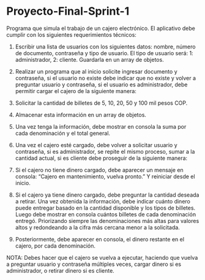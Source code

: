 # Proyecto-Final-Sprint-1

Programa que simula el trabajo de un cajero electrónico. El aplicativo debe cumplir con los siguientes requerimientos técnicos:

1. Escribir una lista de usuarios con los siguientes datos: nombre, número de documento, contraseña y tipo de usuario. El tipo de usuario será:
 1: administrador, 2: cliente. Guardarla en un array de objetos.

2. Realizar un programa que al inicio solicite ingresar documento y contraseña, si el usuario no existe debe indicar que no existe y volver 
a preguntar usuario y contraseña, si el usuario es administrador, debe permitir cargar el cajero de la siguiente manera:

3. Solicitar la cantidad de billetes de 5, 10, 20, 50 y 100 mil pesos COP.

4. Almacenar esta información en un array de objetos.

5. Una vez tenga la información, debe mostrar en consola la suma por cada denominación y el total general.

6. Una vez el cajero esté cargado, debe volver a solicitar usuario y contraseña, si es administrador, se repite el mismo proceso, 
sumar a la cantidad actual, si es cliente debe proseguir de la siguiente manera:

7. Si el cajero no tiene dinero cargado, debe aparecer un mensaje en consola: “Cajero en mantenimiento, vuelva pronto.” Y reiniciar desde el inicio.

8. Si el cajero ya tiene dinero cargado, debe preguntar la cantidad deseada a retirar. Una vez obtenida la información, debe indicar 
cuánto dinero puede entregar basado en la cantidad disponible y los tipos de billetes. Luego debe mostrar en consola cuántos billetes 
de cada denominación entregó. Priorizando siempre las denominaciones más altas para valores altos y redondeando a la cifra más cercana menor a la solicitada.

9. Posteriormente, debe aparecer en consola, el dinero restante en el cajero, por cada denominación.

NOTA: Debes hacer que el cajero se vuelva a ejecutar, haciendo que vuelva a preguntar usuario y contraseña múltiples veces, 
cargar dinero si es administrador, o retirar dinero si es cliente.
